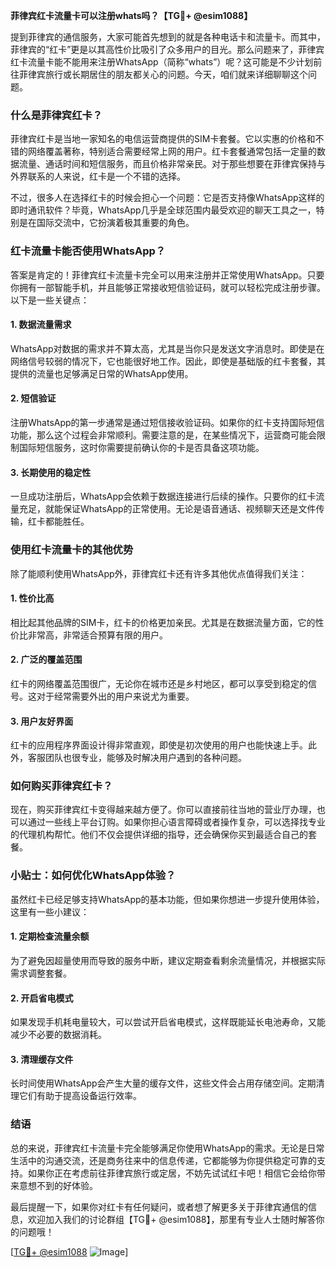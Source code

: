 **菲律宾红卡流量卡可以注册whats吗？【TG💪+ @esim1088】**

提到菲律宾的通信服务，大家可能首先想到的就是各种电话卡和流量卡。而其中，菲律宾的“红卡”更是以其高性价比吸引了众多用户的目光。那么问题来了，菲律宾红卡流量卡能不能用来注册WhatsApp（简称“whats”）呢？这可能是不少计划前往菲律宾旅行或长期居住的朋友都关心的问题。今天，咱们就来详细聊聊这个问题。

### 什么是菲律宾红卡？

菲律宾红卡是当地一家知名的电信运营商提供的SIM卡套餐。它以实惠的价格和不错的网络覆盖著称，特别适合需要经常上网的用户。红卡套餐通常包括一定量的数据流量、通话时间和短信服务，而且价格非常亲民。对于那些想要在菲律宾保持与外界联系的人来说，红卡是一个不错的选择。

不过，很多人在选择红卡的时候会担心一个问题：它是否支持像WhatsApp这样的即时通讯软件？毕竟，WhatsApp几乎是全球范围内最受欢迎的聊天工具之一，特别是在国际交流中，它扮演着极其重要的角色。

### 红卡流量卡能否使用WhatsApp？

答案是肯定的！菲律宾红卡流量卡完全可以用来注册并正常使用WhatsApp。只要你拥有一部智能手机，并且能够正常接收短信验证码，就可以轻松完成注册步骤。以下是一些关键点：

#### 1. 数据流量需求
WhatsApp对数据的需求并不算太高，尤其是当你只是发送文字消息时。即使是在网络信号较弱的情况下，它也能很好地工作。因此，即使是基础版的红卡套餐，其提供的流量也足够满足日常的WhatsApp使用。

#### 2. 短信验证
注册WhatsApp的第一步通常是通过短信接收验证码。如果你的红卡支持国际短信功能，那么这个过程会非常顺利。需要注意的是，在某些情况下，运营商可能会限制国际短信服务，这时你需要提前确认你的卡是否具备这项功能。

#### 3. 长期使用的稳定性
一旦成功注册后，WhatsApp会依赖于数据连接进行后续的操作。只要你的红卡流量充足，就能保证WhatsApp的正常使用。无论是语音通话、视频聊天还是文件传输，红卡都能胜任。

### 使用红卡流量卡的其他优势

除了能顺利使用WhatsApp外，菲律宾红卡还有许多其他优点值得我们关注：

#### 1. 性价比高
相比起其他品牌的SIM卡，红卡的价格更加亲民。尤其是在数据流量方面，它的性价比非常高，非常适合预算有限的用户。

#### 2. 广泛的覆盖范围
红卡的网络覆盖范围很广，无论你在城市还是乡村地区，都可以享受到稳定的信号。这对于经常需要外出的用户来说尤为重要。

#### 3. 用户友好界面
红卡的应用程序界面设计得非常直观，即使是初次使用的用户也能快速上手。此外，客服团队也很专业，能够及时解决用户遇到的各种问题。

### 如何购买菲律宾红卡？

现在，购买菲律宾红卡变得越来越方便了。你可以直接前往当地的营业厅办理，也可以通过一些线上平台订购。如果你担心语言障碍或者操作复杂，可以选择找专业的代理机构帮忙。他们不仅会提供详细的指导，还会确保你买到最适合自己的套餐。

### 小贴士：如何优化WhatsApp体验？

虽然红卡已经足够支持WhatsApp的基本功能，但如果你想进一步提升使用体验，这里有一些小建议：

#### 1. 定期检查流量余额
为了避免因超量使用而导致的服务中断，建议定期查看剩余流量情况，并根据实际需求调整套餐。

#### 2. 开启省电模式
如果发现手机耗电量较大，可以尝试开启省电模式，这样既能延长电池寿命，又能减少不必要的数据消耗。

#### 3. 清理缓存文件
长时间使用WhatsApp会产生大量的缓存文件，这些文件会占用存储空间。定期清理它们有助于提高设备运行效率。

### 结语

总的来说，菲律宾红卡流量卡完全能够满足你使用WhatsApp的需求。无论是日常生活中的沟通交流，还是商务往来中的信息传递，它都能够为你提供稳定可靠的支持。如果你正在考虑前往菲律宾旅行或定居，不妨先试试红卡吧！相信它会给你带来意想不到的好体验。

最后提醒一下，如果你对红卡有任何疑问，或者想了解更多关于菲律宾通信的信息，欢迎加入我们的讨论群组【TG💪+ @esim1088】，那里有专业人士随时解答你的问题哦！

[[TG💪+ @esim1088](https://t.me/s/esim1088) ![Image](https://i.postimg.cc/4NQfJmqS/Snipaste-2025-05-13-00-14-12.png)]